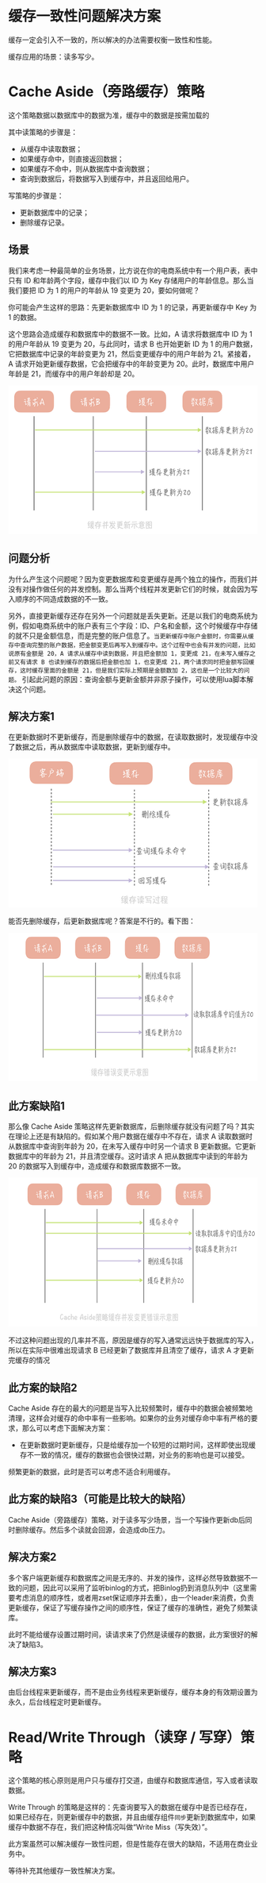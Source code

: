 # 缓存一致性问题解决方案
缓存一定会引入不一致的，所以解决的办法需要权衡一致性和性能。

缓存应用的场景：读多写少。

# Cache Aside（旁路缓存）策略
这个策略数据以数据库中的数据为准，缓存中的数据是按需加载的

其中读策略的步骤是：
- 从缓存中读取数据；
- 如果缓存命中，则直接返回数据；
- 如果缓存不命中，则从数据库中查询数据；
- 查询到数据后，将数据写入到缓存中，并且返回给用户。

写策略的步骤是：
- 更新数据库中的记录；
- 删除缓存记录。
## 场景
我们来考虑一种最简单的业务场景，比方说在你的电商系统中有一个用户表，表中只有 ID 和年龄两个字段，缓存中我们以 ID 为 Key 存储用户的年龄信息。那么当我们要把 ID 为 1 的用户的年龄从 19 变更为 20，要如何做呢？

你可能会产生这样的思路：先更新数据库中 ID 为 1 的记录，再更新缓存中 Key 为 1 的数据。

这个思路会造成缓存和数据库中的数据不一致。比如，A 请求将数据库中 ID 为 1 的用户年龄从 19 变更为 20，与此同时，请求 B 也开始更新 ID 为 1 的用户数据，它把数据库中记录的年龄变更为 21，然后变更缓存中的用户年龄为 21。紧接着，A 请求开始更新缓存数据，它会把缓存中的年龄变更为 20。此时，数据库中用户年龄是 21，而缓存中的用户年龄却是 20。

<img src="../../imgs/cache_consistent01.jpg" height=300px width=600px>

## 问题分析
为什么产生这个问题呢？因为变更数据库和变更缓存是两个独立的操作，而我们并没有对操作做任何的并发控制。那么当两个线程并发更新它们的时候，就会因为写入顺序的不同造成数据的不一致。

另外，直接更新缓存还存在另外一个问题就是丢失更新。还是以我们的电商系统为例，假如电商系统中的账户表有三个字段：ID、户名和金额，这个时候缓存中存储的就不只是金额信息，而是完整的账户信息了。```当更新缓存中账户金额时，你需要从缓存中查询完整的账户数据，把金额变更后再写入到缓存中。这个过程中也会有并发的问题，比如说原有金额是 20，A 请求从缓存中读到数据，并且把金额加 1，变更成 21，在未写入缓存之前又有请求 B 也读到缓存的数据后把金额也加 1，也变更成 21，两个请求同时把金额写回缓存，这时缓存里面的金额是 21，但是我们实际上预期是金额数加 2，这也是一个比较大的问题。``` 引起此问题的原因：查询金额与更新金额并非原子操作，可以使用lua脚本解决这个问题。

## 解决方案1
在更新数据时不更新缓存，而是删除缓存中的数据，在读取数据时，发现缓存中没了数据之后，再从数据库中读取数据，更新到缓存中。

<img src="../../imgs/cache_consistent02.jpg" height=300px width=600px>

能否先删除缓存，后更新数据库呢？答案是不行的。看下图：

<img src="../../imgs/cache_consistent03.jpg" height=300px width=600px>

## 此方案缺陷1
那么像 Cache Aside 策略这样先更新数据库，后删除缓存就没有问题了吗？其实在理论上还是有缺陷的。假如某个用户数据在缓存中不存在，请求 A 读取数据时从数据库中查询到年龄为 20，在未写入缓存中时另一个请求 B 更新数据。它更新数据库中的年龄为 21，并且清空缓存。这时请求 A 把从数据库中读到的年龄为 20 的数据写入到缓存中，造成缓存和数据库数据不一致。

<img src="../../imgs/cache_consistent04.jpg" height=300px width=600px>

不过这种问题出现的几率并不高，原因是缓存的写入通常远远快于数据库的写入，所以在实际中很难出现请求 B 已经更新了数据库并且清空了缓存，请求 A 才更新完缓存的情况

## 此方案的缺陷2
Cache Aside 存在的最大的问题是当写入比较频繁时，缓存中的数据会被频繁地清理，这样会对缓存的命中率有一些影响。如果你的业务对缓存命中率有严格的要求，那么可以考虑下面解决方案：
- 在更新数据时更新缓存，只是给缓存加一个较短的过期时间，这样即使出现缓存不一致的情况，缓存的数据也会很快过期，对业务的影响也是可以接受。

频繁更新的数据，此时是否可以考虑不适合利用缓存。

## 此方案的缺陷3（可能是比较大的缺陷）
Cache Aside（旁路缓存）策略，对于读多写少场景，当一个写操作更新db后同时删除缓存。然后多个读就会回源，会造成db压力。

## 解决方案2
多个客户端更新缓存和数据库之间是无序的、并发的操作，这样必然导致数据不一致的问题，因此可以采用了监听binlog的方式，把Binlog扔到消息队列中（这里需要考虑消息的顺序性，或者用zset保证顺序并去重），由一个leader来消费，负责更新缓存，保证了写缓存操作之间的顺序性，保证了缓存的准确性，避免了频繁读库。

此时不能给缓存设置过期时间，读请求来了仍然是读缓存的数据，此方案很好的解决了缺陷3。

## 解决方案3
由后台线程来更新缓存，而不是由业务线程来更新缓存，缓存本身的有效期设置为永久，后台线程定时更新缓存。


# Read/Write Through（读穿 / 写穿）策略
这个策略的核心原则是用户只与缓存打交道，由缓存和数据库通信，写入或者读取数据。

Write Through 的策略是这样的：先查询要写入的数据在缓存中是否已经存在，如果已经存在，则更新缓存中的数据，并且由缓存组件```同步```更新到数据库中，如果缓存中数据不存在，我们把这种情况叫做“Write Miss（写失效）”。

此方案虽然可以解决缓存一致性问题，但是性能存在很大的缺陷，不适用在商业业务中。


等待补充其他缓存一致性解决方案。
